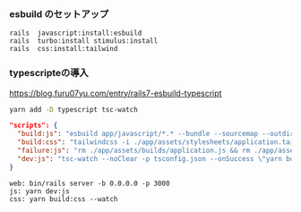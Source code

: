 ### esbuild のセットアップ
```
rails  javascript:install:esbuild
rails  turbo:install stimulus:install
rails  css:install:tailwind
```

### typescripteの導入
https://blog.furu07yu.com/entry/rails7-esbuild-typescript

```sh
yarn add -D typescript tsc-watch
```

```json:package.json
"scripts": {
  "build:js": "esbuild app/javascript/*.* --bundle --sourcemap --outdir=app/assets/builds",
  "build:css": "tailwindcss -i ./app/assets/stylesheets/application.tailwind.css -o ./app/assets/builds/tailwind.css",
  "failure:js": "rm ./app/assets/builds/application.js && rm ./app/assets/builds/application.js.map",
  "dev:js": "tsc-watch --noClear -p tsconfig.json --onSuccess \"yarn build:js\" --onFailure \"yarn failure:js\""
}
```

```:Procfile.dev
web: bin/rails server -b 0.0.0.0 -p 3000
js: yarn dev:js
css: yarn build:css --watch
```
